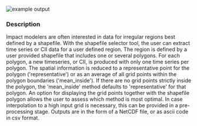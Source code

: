 ![example output](diagnosticsdata/shapefile_selection/Basin_grid2.png "Example Output")

### Description
Impact modelers are often interested in data for irregular regions best defined by a shapefile. With the shapefile selector tool, the user can extract time series or CII data for a user defined region. The region is defined by a user provided shapefile that includes one or several polygons. For each polygon, a new timeseries, or CII, is produced with only one time series per polygon. The spatial information is reduced to a representative point for the polygon ('representative') or as an average of all grid points within the polygon boundaries ('mean_inside'). If there are no grid points strictly inside the polygon, the 'mean_inside' method defaults to 'representative' for that polygon. An option for displaying the grid points together with the shapefile polygon allows the user to assess which method is most optimal. In case interpolation to a high input grid is necessary, this can be provided in a pre-processing stage. Outputs are in the form of a NetCDF file, or as ascii code in csv format.
